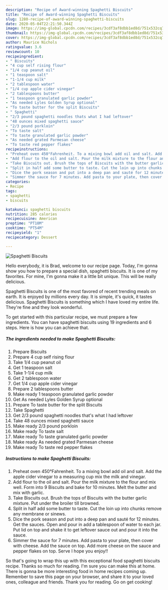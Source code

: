 ```yaml
---
description: "Recipe of Award-winning Spaghetti Biscuits"
title: "Recipe of Award-winning Spaghetti Biscuits"
slug: 1280-recipe-of-award-winning-spaghetti-biscuits
date: 2020-05-04T22:21:50.344Z
image: https://img-global.cpcdn.com/recipes/3cdf3af8dbb1ed8d/751x532cq70/spaghetti-biscuits-recipe-main-photo.jpg
thumbnail: https://img-global.cpcdn.com/recipes/3cdf3af8dbb1ed8d/751x532cq70/spaghetti-biscuits-recipe-main-photo.jpg
cover: https://img-global.cpcdn.com/recipes/3cdf3af8dbb1ed8d/751x532cq70/spaghetti-biscuits-recipe-main-photo.jpg
author: Maurice Nichols
ratingvalue: 3.6
reviewcount: 10
recipeingredient:
- " Biscuits"
- "4 cup self rising flour"
- "1/4 cup peanut oil"
- "1 teaspoon salt"
- "1-1/4 cup milk"
- "2 tablespoon water"
- "1/4 cup apple cider vinegar"
- "2 tablespoons butter"
- "1 teaspoon granulated garlic powder"
- "As needed Lyles Golden Syrup optional"
- "To taste butter for the split Biscuits"
- " Spaghetti"
- "2/3 pound spaghetti noodles thats what I had leftover"
- "48 ounces mixed spaghetti sauce"
- "2/3 pound porkloin"
- "To taste salt"
- "To taste granulated garlic powder"
- "As needed grated Parmesan cheese"
- "To taste red pepper flakes"
recipeinstructions:
- "Preheat oven 450°Fahrenheit. To a mixing bowl add oil and salt. Add the apple cider vinegar to a measuring cup mix the milk and vinegar."
- "Add flour to the oil and salt. Pour the milk mixture to the flour and mix well. Form into 9 Biscuits and bake for 10 minutes. Melt the butter and mix with garlic."
- "Take Biscuits out. Brush the tops of Biscuits with the butter garlic mixture. Put under the broiler till browned."
- "Split in half add some butter to taste. Cut the loin up into chunks remove any membrane or sinews."
- "Dice the pork season and put into a deep pan and sauté for 12 minutes. Get the sauces. Open and pour in add a tablespoon of water to each jar. Put lid on top and shake it to get leftover sauce out and pour it into the sauce."
- "Simmer the sauce for 7 minutes. Add pasta to your plate, then cover with cheese. Add the sauce on top. Add more cheese on the sauce and pepper flakes on top. Serve I hope you enjoy!!"
categories:
- Recipe
tags:
- spaghetti
- biscuits

katakunci: spaghetti biscuits 
nutrition: 285 calories
recipecuisine: American
preptime: "PT10M"
cooktime: "PT54M"
recipeyield: "1"
recipecategory: Dessert

---
```



![Spaghetti Biscuits](https://img-global.cpcdn.com/recipes/3cdf3af8dbb1ed8d/751x532cq70/spaghetti-biscuits-recipe-main-photo.jpg)

Hello everybody, it is Brad, welcome to our recipe page. Today, I'm gonna show you how to prepare a special dish, spaghetti biscuits. It is one of my favorites. For mine, I'm gonna make it a little bit unique. This will be really delicious.



Spaghetti Biscuits is one of the most favored of recent trending meals on earth. It is enjoyed by millions every day. It is simple, it's quick, it tastes delicious. Spaghetti Biscuits is something which I have loved my entire life. They're fine and they look wonderful.


To get started with this particular recipe, we must prepare a few ingredients. You can have spaghetti biscuits using 19 ingredients and 6 steps. Here is how you can achieve that.

<!--inarticleads1-->

##### The ingredients needed to make Spaghetti Biscuits:

1. Prepare  Biscuits
1. Prepare 4 cup self rising flour
1. Take 1/4 cup peanut oil
1. Get 1 teaspoon salt
1. Take 1-1/4 cup milk
1. Get 2 tablespoon water
1. Get 1/4 cup apple cider vinegar
1. Prepare 2 tablespoons butter
1. Make ready 1 teaspoon granulated garlic powder
1. Get As needed Lyles Golden Syrup optional
1. Prepare To taste butter for the split Biscuits
1. Take  Spaghetti
1. Get 2/3 pound spaghetti noodles that&#39;s what I had leftover
1. Take 48 ounces mixed spaghetti sauce
1. Make ready 2/3 pound porkloin
1. Make ready To taste salt
1. Make ready To taste granulated garlic powder
1. Make ready As needed grated Parmesan cheese
1. Make ready To taste red pepper flakes




<!--inarticleads2-->

##### Instructions to make Spaghetti Biscuits:

1. Preheat oven 450°Fahrenheit. To a mixing bowl add oil and salt. Add the apple cider vinegar to a measuring cup mix the milk and vinegar.
1. Add flour to the oil and salt. Pour the milk mixture to the flour and mix well. Form into 9 Biscuits and bake for 10 minutes. Melt the butter and mix with garlic.
1. Take Biscuits out. Brush the tops of Biscuits with the butter garlic mixture. Put under the broiler till browned.
1. Split in half add some butter to taste. Cut the loin up into chunks remove any membrane or sinews.
1. Dice the pork season and put into a deep pan and sauté for 12 minutes. Get the sauces. Open and pour in add a tablespoon of water to each jar. Put lid on top and shake it to get leftover sauce out and pour it into the sauce.
1. Simmer the sauce for 7 minutes. Add pasta to your plate, then cover with cheese. Add the sauce on top. Add more cheese on the sauce and pepper flakes on top. Serve I hope you enjoy!!




So that's going to wrap this up with this exceptional food spaghetti biscuits recipe. Thanks so much for reading. I'm sure you can make this at home. There is gonna be more interesting food in home recipes coming up. Remember to save this page on your browser, and share it to your loved ones, colleague and friends. Thank you for reading. Go on get cooking!
